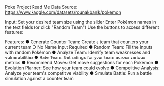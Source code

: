 Poke Project Read Me
Data Source: https://www.kaggle.com/datasets/rounakbanik/pokemon


Input:
  Set your desired team size using the slider
  Enter Pokémon names in the text fields (or click "Random Team")
  Use the buttons to access different features:

  
Features:
  ● Generate Counter Team: Create a team that counters your current team
    ○ No Name Input Required
  ● Random Team: Fill the inputs with random Pokémon
  ● Analyze Team: Identify team weaknesses and vulnerabilities
  ● Rate Team: Get ratings for your team across various metrics
  ● Recommend Moves: Get move suggestions for each Pokémon
  ● Evolution Planner: See how your team could evolve
  ● Competitive Analysis: Analyze your team's competitive viability
  ● Simulate Battle: Run a battle simulation against a counter team
